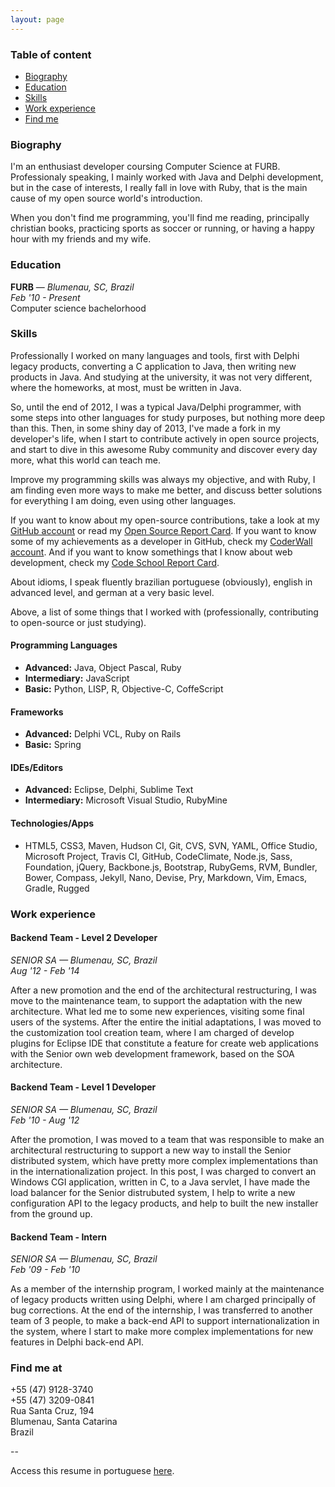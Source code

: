 ```yaml
---
layout: page
---
```


### Table of content

- [Biography](#biography)
- [Education](#education)
- [Skills](#skills)
- [Work experience](#work-exp)
- [Find me](#find-me)

<h3 id="biography">Biography</h3>

I'm an enthusiast developer coursing Computer Science at FURB. Professionaly speaking, I mainly worked with Java and Delphi development, but in the case of interests, I really fall in love with Ruby, that is the main cause of my open source world's introduction.

When you don't find me programming, you'll find me reading, principally christian books, practicing sports as soccer or running, or having a happy hour with my friends and my wife.

<h3 id="education">Education</h3>

**FURB** &mdash; *Blumenau, SC, Brazil*<br/>
*Feb '10 - Present*<br/>
Computer science bachelorhood

<h3 id="skills">Skills</h3>

Professionally I worked on many languages and tools, first with Delphi legacy products, converting a C application to Java, then writing new products in Java. And studying at the university, it was not very different, where the homeworks, at most, must be written in Java.

So, until the end of 2012, I was a typical Java/Delphi programmer, with some steps into other languages for study purposes, but nothing more deep than this. Then, in some shiny day of 2013, I've made a fork in my developer's life, when I start to contribute actively in open source projects, and start to dive in this awesome Ruby community and discover every day more, what this world can teach me.

Improve my programming skills was always my objective, and with Ruby, I am finding even more ways to make me better, and discuss better solutions for everything I am doing, even using other languages.

If you want to know about my open-source contributions, take a look at my [GitHub account](https://github.com/kelvinst) or read my [Open Source Report Card](http://osrc.dfm.io/kelvinst). If you want to know some of my achievements as a developer in GitHub, check my [CoderWall account](https://coderwall.com/kelvinst). And if you want to know somethings that I know about web development, check my [Code School Report Card](https://www.codeschool.com/users/kelvinst).

About idioms, I speak fluently brazilian portuguese (obviously), english in advanced level, and german at a very basic level.

Above, a list of some things that I worked with (professionally, contributing to open-source or just studying).

#### Programming Languages

- **Advanced:** Java, Object Pascal, Ruby
- **Intermediary:** JavaScript
- **Basic:** Python, LISP, R, Objective-C, CoffeScript

#### Frameworks

- **Advanced:** Delphi VCL, Ruby on Rails
- **Basic:** Spring

#### IDEs/Editors

- **Advanced:** Eclipse, Delphi, Sublime Text
- **Intermediary:** Microsoft Visual Studio, RubyMine

#### Technologies/Apps

- HTML5, CSS3, Maven, Hudson CI, Git, CVS, SVN, YAML, Office Studio, Microsoft Project, Travis CI, GitHub, CodeClimate, Node.js, Sass, Foundation, jQuery, Backbone.js, Bootstrap, RubyGems, RVM, Bundler, Bower, Compass, Jekyll, Nano, Devise, Pry, Markdown, Vim, Emacs, Gradle, Rugged

<h3 id="work-exp">Work experience</h3>


#### Backend Team - Level 2 Developer

*SENIOR SA &mdash; Blumenau, SC, Brazil*<br/>
*Aug '12 - Feb '14*

After a new promotion and the end of the architectural restructuring, I was move to the maintenance team, to support the adaptation with the new architecture. What led me to some new experiences, visiting some final users of the systems. After the entire the initial adaptations, I was moved to the customization tool creation team, where I am charged of develop plugins for Eclipse IDE that constitute a feature for create web applications with the Senior own web development framework, based on the SOA architecture.

#### Backend Team - Level 1 Developer

*SENIOR SA &mdash; Blumenau, SC, Brazil*<br/>
*Feb '10 - Aug '12*

After the promotion, I was moved to a team that was responsible to make an architectural restructuring to support a new way to install the Senior distributed system, which have pretty more complex implementations than in the internationalization project. In this post, I was charged to convert an Windows CGI application, written in C, to a Java servlet, I have made the load balancer for the Senior distrubuted system, I help to write a new configuration API to the legacy products, and help to built the new installer from the ground up.

#### Backend Team - Intern

*SENIOR SA &mdash; Blumenau, SC, Brazil*<br/>
*Feb '09 - Feb '10*

As a member of the internship program, I worked mainly at the maintenance of legacy products written using Delphi, where I am charged principally of bug corrections. At the end of the internship, I was transferred to another team of 3 people, to make a back-end API to support internationalization in the system, where I start to make more complex implementations for new features in Delphi back-end API.

<h3 id="find-me">Find me at</h3>

+55 (47) 9128-3740<br/>
+55 (47) 3209-0841<br/>
Rua Santa Cruz, 194<br/>
Blumenau, Santa Catarina<br/>
Brazil

--

Access this resume in portuguese [here]({{site.url}}/resume/pt-br).